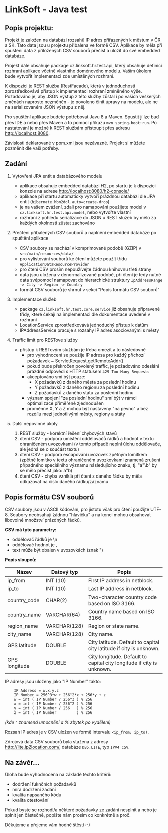 # LinkSoft - Java test

## Popis projektu:

Projekt je založen na databázi rozsahů IP adres přiřazených k městum v ČR a SK. Tato data jsou u projektu přibalena ve formě CSV. Aplikace by měla při spuštení data z přiložených CSV souborů přečíst a uložit do své embedded databáze.

Projekt dále obsahuje package cz.linksoft.hr.test.api, který obsahuje definici rozhraní aplikace včetně vlastního doménového modelu. Vaším úkolem bude vytvořit implementaci zde umístěných rozhraní.

K dispozici je REST služba (RestFacade), která v jednoduchosti zprostředkovává přístup k implementaci rozhraní zmíněného výše. Požadováno je, aby JSON výstup z této služby zůstal i po vašich veškerých změnách naprosto nezměněn - je povoleno činit úpravy na modelu, ale ne na serializovaném JSON výstupu z něj.

Pro spuštění aplikace budete potřebovat Javu 8 a Maven. Spustit jí lze buď přes IDE a nebo přes Maven a to pomocí příkazu `mvn spring-boot:run`. Po nastatování je možné k REST službám přistoupit přes adresu <http://localhost:8080>.

Závislosti deklarované v pom.xml jsou nezávazné. Projekt si můžete pozměnit dle vaší potřeby.


## Zadání

1. Vytovření JPA entit a databázového modelu
    - aplikace obsahuje embedded databázi H2, po startu je k dispozici konzole na adrese <http://localhost:8080/h2-console/>
    - aplikace při startu automaticky vytvoří prázdnou databázi dle JPA entit (`hibernate.hbm2ddl.auto=create-drop`)
    - je na vašem zvážení, zdali pro namapování použijete model v `cz.linksoft.hr.test.api.model`, nebo vytvořte vlastní
    - rozhraní z pohledu serializace do JSON u REST služeb by mělo za každých okolností zůstat zachováno

2. Přečtení přibalených CSV souborů a naplnění embedded databáze po spuštění aplikace
    - CSV soubory se nachází v komprimované podobě (GZIP) v `src/main/resources/data/`
    - pro vylistování souborů ke čtení můžete použít třídu `ApplicationDataResourceProvider`
    - pro čtení CSV prosím nepoužívejte žádnou knihovnu třetí strany
    - data jsou uložena v denormalizované podobě, při čtení je tedy nutné data svépomocí namapovat do hierarchické struktury `IpAddressRange -> City -> Region -> Country`
    - formát CSV souborů je shrnut v sekci "Popis formátu CSV souborů"

3. Implementace služeb
    - package `cz.linksoft.hr.test.core.service` již obsahuje připravené třídy, které čekají na implementaci dle dokumentace uvedené v rozhraní
    - LocationService zprostředkovává jednoduchý přístup k datům
    - IPAddressService pracuje s rozsahy IP adres asociovanými s městy

4. Traffic limit pro RESTove služby
    - přístup k RESTovým službám je třeba omezit a to následovně
        + pro vyhodnocení se použije IP adresa pro každý příchozí požadavek ~ ServletRequest.getRemoteAddr()
        + pokud bude překročen povolený traffic, je požadováno odeslání prázdné odpovědi s HTTP statusem `429 Too Many Requests`
        + akceptováno smí být pouze:
            * X požadavků z daného města za poslední hodinu
            * Y požadavků z daného regionu za poslední hodinu
            * Z požadavků z daného státu za poslední hodinu
        + význam spojení "za poslední hodinu" smí být v rámci optimalizace přiměřeně zjednodušen
        + proměnné X, Y a Z mohou být nastaveny "na pevno" a bez rozdílu mezi jednotlivými městy, regiony a státy

5. Další nepovinné úkoly
    1. REST služby - korektní řešení chybových stavů
    2. čtení CSV - podpora umístění oddělovačů řádků a hodnot v textu ohraničeném uvozovkami (v tomto případě neplní úlohu oddělovače, ale jedná se o součást textu)
    3. čtení CSV - podpora escapování uvozovek zpětným lomítkem (zpětné lomítko v textu ohraničeném uvozkovkami znamená zrušení případného speciálního významu následujícího znaku, tj. "a\"\b" by se mělo přečíst jako: a"b)
    4. čtení CSV - chyba vzniklá při čtení z daného řádku by měla odkazovat na číslo daného řádku/záznamu


## Popis formátu CSV souborů

CSV soubory jsou v ASCII kódování, pro jistotu však pro čtení použijte UTF-8. Soubory neobsahují žádnou "hlavičku" a na konci mohou obsahovat libovolné množství prázdných řádků.

**CSV má tyto parametry:**
* oddělovač řádků je \n
* oddělovač hodnot je ,
* text může být obalen v uvozovkách (znak ")

**Popis sloupců:**

| Název         | Datový typ    | Popis
| ------------- | ------------- | -----
| ip_from       | INT (10)      | First IP address in netblock.
| ip_to	        | INT (10)      | Last IP address in netblock.
| country_code  | CHAR(2)       | Two-character country code based on ISO 3166.
| country_name  | VARCHAR(64)   | Country name based on ISO 3166.
| region_name	| VARCHAR(128)  | Region or state name.
| city_name	    | VARCHAR(128)  | City name.
| GPS latitude  | DOUBLE	    | City latitude. Default to capital city latitude if city is unknown.
| GPS longitude | DOUBLE	    | City longitude. Default to capital city longitude if city is unknown.

IP adresy jsou uloženy jako "IP Number" takto:
```
    IP Address = w.x.y.z
    IP Number = 256^3*w + 256^2*x + 256*y + z
    w = int ( IP Number / 256^3 ) % 256
    x = int ( IP Number / 256^2 ) % 256
    y = int ( IP Number / 256   ) % 256
    z = int ( IP Number         ) % 256
```
*(kde ^ znamená umocnění a % zbytek po vydělení)*

Rozsah IP adres je v CSV uložen ve formě intervalu `<ip_from; ip_to)`.

Zdrojová data CSV souborů byla stažena z adresy <http://lite.ip2location.com/>, databáze `DB5.LITE`, typ `IPV4 CSV`.


## Na závěr...

Úloha bude vyhodnocena na základě těchto kritérií:
* dodržení fuknčních požadavků
* míra dodržení zadání
* kvalita napsaného kódu
* kvalita otestování

Pokud byste se rozhodl/a některé požadavky ze zadání nesplnit a nebo je splnit jen částečně, popište nám prosím co konkrétně a proč.

Děkujeme a přejeme vám hodně štěstí :-)